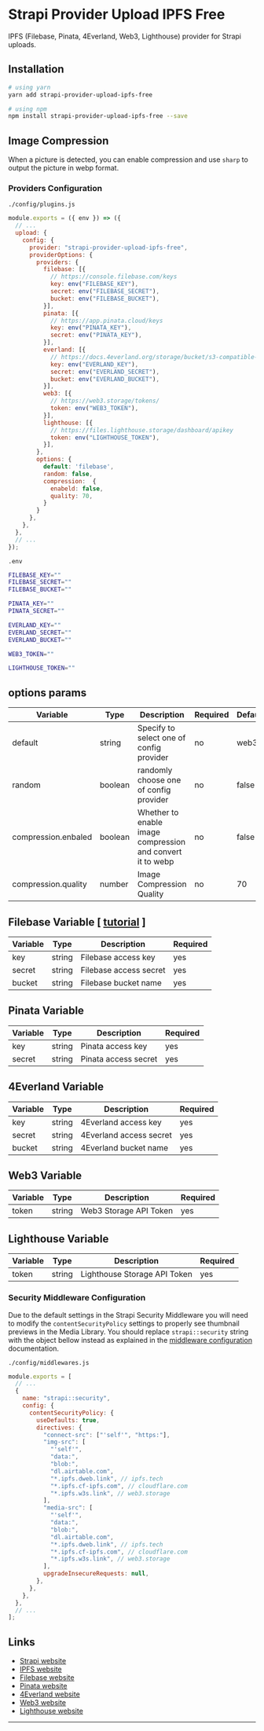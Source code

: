 # Strapi Provider Upload IPFS Free

IPFS (Filebase, Pinata, 4Everland, Web3, Lighthouse) provider for Strapi uploads.

## Installation

```bash
# using yarn
yarn add strapi-provider-upload-ipfs-free

# using npm
npm install strapi-provider-upload-ipfs-free --save
```
## Image Compression 

When a picture is detected, you can enable compression and use ```sharp``` to output the picture in webp format.

### Providers Configuration

`./config/plugins.js`

```js
module.exports = ({ env }) => ({
  // ...
  upload: {
    config: {
      provider: "strapi-provider-upload-ipfs-free",
      providerOptions: {
        providers: {
          filebase: [{
            // https://console.filebase.com/keys
            key: env("FILEBASE_KEY"),
            secret: env("FILEBASE_SECRET"),
            bucket: env("FILEBASE_BUCKET"),
          }],
          pinata: [{
            // https://app.pinata.cloud/keys
            key: env("PINATA_KEY"),
            secret: env("PINATA_KEY"),
          }],
          everland: [{
            // https://docs.4everland.org/storage/bucket/s3-compatible-api
            key: env("EVERLAND_KEY"),
            secret: env("EVERLAND_SECRET"),
            bucket: env("EVERLAND_BUCKET"),
          }],
          web3: [{
            // https://web3.storage/tokens/
            token: env("WEB3_TOKEN"),
          }],
          lighthouse: [{
            // https://files.lighthouse.storage/dashboard/apikey
            token: env("LIGHTHOUSE_TOKEN"),
          }],
        },
        options: {
          default: 'filebase',
          random: false,
          compression:  {
            enabeld: false,
            quality: 70,
          }
        }
      },
    },
  },
  // ...
});
```

`.env`

```bash
FILEBASE_KEY=""
FILEBASE_SECRET=""
FILEBASE_BUCKET=""

PINATA_KEY=""
PINATA_SECRET=""

EVERLAND_KEY=""
EVERLAND_SECRET=""
EVERLAND_BUCKET=""

WEB3_TOKEN=""

LIGHTHOUSE_TOKEN=""
```

## options params

| Variable | Type   | Description            | Required | Default |
|----------|--------|------------------------|----------|--------|
| default | string | Specify to select one of config provider   | no  | web3|
| random   | boolean | randomly choose one of config provider | no  | false|
| compression.enbaled   | boolean | Whether to enable image compression and convert it to webp  | no | false|
| compression.quality   | number | Image Compression Quality | no | 70|

## Filebase Variable [ [tutorial](https://docs.filebase.com/configurations/third-party-configurations/backup-client-configurations/strapi-provider-plugin) ]


| Variable | Type   | Description            | Required |
|----------|--------|------------------------|----------|
| key      | string | Filebase access key    | yes      |
| secret   | string | Filebase access secret | yes      |
| bucket   | string | Filebase bucket name   | yes      |


## Pinata Variable

| Variable | Type   | Description          | Required |
|----------|--------|----------------------|----------|
| key      | string | Pinata access key    | yes      |
| secret   | string | Pinata access secret | yes      |

## 4Everland Variable

| Variable | Type   | Description             | Required |
|----------|--------|-------------------------|----------|
| key      | string | 4Everland access key    | yes      |
| secret   | string | 4Everland access secret | yes      |
| bucket   | string | 4Everland bucket name   | yes      |


## Web3 Variable

| Variable | Type   | Description            | Required |
|----------|--------|------------------------|----------|
| token    | string | Web3 Storage API Token | yes      |

## Lighthouse Variable

| Variable | Type   | Description                  | Required |
|----------|--------|------------------------------|----------|
| token    | string | Lighthouse Storage API Token | yes      |


### Security Middleware Configuration

Due to the default settings in the Strapi Security Middleware you will need to modify the `contentSecurityPolicy` settings to properly see thumbnail previews in the Media Library. You should replace `strapi::security` string with the object bellow instead as explained in the [middleware configuration](https://docs.strapi.io/developer-docs/latest/setup-deployment-guides/configurations/required/middlewares.html#loading-order) documentation.

`./config/middlewares.js`

```js
module.exports = [
  // ...
  {
    name: "strapi::security",
    config: {
      contentSecurityPolicy: {
        useDefaults: true,
        directives: {
          "connect-src": ["'self'", "https:"],
          "img-src": [
            "'self'",
            "data:",
            "blob:",
            "dl.airtable.com",
            "*.ipfs.dweb.link", // ipfs.tech
            "*.ipfs.cf-ipfs.com", // cloudflare.com
            "*.ipfs.w3s.link", // web3.storage
          ],
          "media-src": [
            "'self'",
            "data:",
            "blob:",
            "dl.airtable.com",
            "*.ipfs.dweb.link", // ipfs.tech
            "*.ipfs.cf-ipfs.com", // cloudflare.com
            "*.ipfs.w3s.link", // web3.storage
          ],
          upgradeInsecureRequests: null,
        },
      },
    },
  },
  // ...
];
```

## Links

- [Strapi website](https://strapi.io/)
- [IPFS website](https://ipfs.tech/)
- [Filebase website](https://filebase.com/)
- [Pinata website](https://pinata.cloud/)
- [4Everland website](https://dashboard.4everland.org/)
- [Web3 website](https://web3.storage/)
- [Lighthouse website](https://lighthouse.storage/)

---
